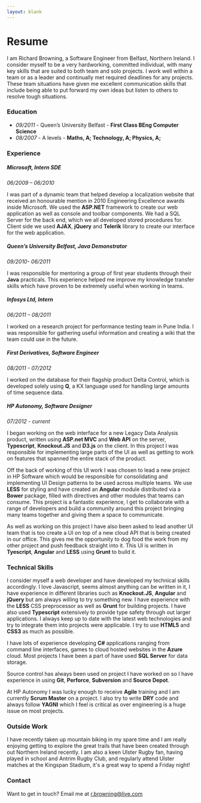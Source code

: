 ```yaml
---
layout: blank
---
```


Resume
======

I am Richard Browning, a Software Engineer from Belfast, Northern Ireland. I consider myself to be a very hardworking, committed individual, with many key skills that are suited to both team and solo projects.  I work well within a team or as a leader and continually met required deadlines for any projects. These team situations have given me excellent communication skills that include being able to put forward my own ideas but listen to others to resolve tough situations.

### Education ###

+ *09/2011* - Queen’s University Belfast  - **First Class BEng Computer Science**
+ *08/2007* - A levels - **Maths, A; Technology, A; Physics, A;**

### Experience ###

##### Microsoft, Intern SDE 

*06/2009 – 06/2010*

I was part of a dynamic team that helped develop a localization website that received an honourable mention in 2010 Engineering Excellence awards inside Microsoft.  We used the **ASP.NET** framework to create our web application as well as console and toolbar components.  We had a SQL Server for the back end, which we all developed stored procedures for.  Client side we used **AJAX**, **jQuery** and **Telerik** library to create our interface for the web application.

##### Queen’s University Belfast, Java Demonstrator

*09/2010- 06/2011*

I was responsible for mentoring a group of first year students through their **Java** practicals. This experience helped me improve my knowledge transfer skills which have proven to be extremely useful when working in teams.

##### Infosys Ltd, Intern

*06/2011 – 08/2011*

I worked on a research project for performance testing team in Pune India. I was responsible for gathering useful information and creating a wiki that the team could use in the future.

##### First Derivatives, Software Engineer

*08/2011 - 07/2012*

I worked on the database for their flagship product Delta Control, which is developed solely using **Q**, a KX language used for handling large amounts of time sequence data.

##### HP Autonomy, Software Designer

*07/2012 - current*

I began working on the web interface for a new Legacy Data Analysis product, written using **ASP.net MVC** and **Web API** on the server, **Typescript**, **Knockout.JS** and **D3.js** on the client. In this project I was responsible for implementing large parts of the UI as well as getting to work on features that spanned the entire stack of the product.

Off the back of working of this UI work I was chosen to lead a new project in HP Software which would be responsible for consolidating and implementing UI Design patterns to be used across multiple teams. We use **LESS** for styling and have created an **Angular** module distributed via a **Bower** package, filled with directives and other modules that teams can consume. This project is a fantastic experience, I get to collaborate with a range of developers and build a community around this project bringing many teams together and giving them a space to communicate.

As well as working on this project I have also been asked to lead another UI team that is too create a UI on top of a new cloud API that is being created in our office. This gives me the opportunity to dog food the work from my other project and push feedback straight into it. This UI is written in **Tyescript**, **Angular** and **LESS** using **Grunt** to build it.

### Technical Skills ###

I consider myself a web developer and have developed my technical skills accordingly. I love Javascript, seems almost anything can be written in it, I have experience in different libraries such as **Knockout.JS**, **Angular** and **jQuery** but am always willing to try something new. I have experience with the **LESS** CSS preprocessor as well as **Grunt** for building projects. I have also used **Typescript** extensively to provide type safety through out larger applications. I always keep up to date with the latest web technologies and try to integrate them into projects were applicable. I try to use **HTML5** and **CSS3**  as much as possible.

I have lots of experience developing **C#** applications ranging from command line interfaces, games to cloud hosted websites in the **Azure** cloud. Most projects I have been a part of have used **SQL Server** for data storage.

Source control has always been used on project I have worked on so I have experience in using **Git**, **Perforce**, **Subversion** and **Source Depot**.

At HP Autonomy I was lucky enough to receive **Agile** training and I am currently **Scrum Master** on a project. I also try to write **DRY** code and always follow **YAGNI** which I feel is critical as over engineering is a huge issue on most projects.

### Outside Work ###

I have recently taken up mountain biking in my spare time and I am really enjoying getting to explore the great trails that have been created through out Northern Ireland recently. I am also a keen Ulster Rugby fan, having played in school and Antrim Rugby Club, and regularly attend Ulster matches at the Kingspan Stadium, it's a great way to spend a Friday night! 


### Contact ###

Want to get in touch? Email me at [r.browning@live.com](mailto:r.browning@live.com)




